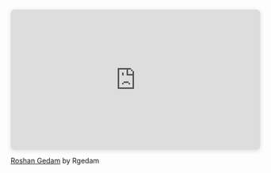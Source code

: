 <div style="position: relative; width: 100%; height: 0; padding-top: 56.2225%;
 padding-bottom: 0; box-shadow: 0 2px 8px 0 rgba(63,69,81,0.16); margin-top: 1.6em; margin-bottom: 0.9em; overflow: hidden;
 border-radius: 8px; will-change: transform;">
  <iframe loading="lazy" style="position: absolute; width: 100%; height: 100%; top: 0; left: 0; border: none; padding: 0;margin: 0;"
    src="https://www.canva.com/design/DAGRYcC2ZWM/9_HmCxCtkNYQ9OtGkU-WCw/view?embed" allowfullscreen="allowfullscreen" allow="fullscreen">
  </iframe>
</div>
<a href="https:&#x2F;&#x2F;www.canva.com&#x2F;design&#x2F;DAGRYcC2ZWM&#x2F;9_HmCxCtkNYQ9OtGkU-WCw&#x2F;view?utm_content=DAGRYcC2ZWM&amp;utm_campaign=designshare&amp;utm_medium=embeds&amp;utm_source=link" target="_blank" rel="noopener">Roshan Gedam</a> by Rgedam
